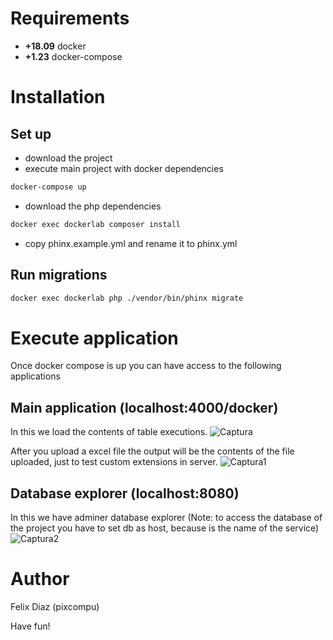 # Requirements

- **+18.09** docker
- **+1.23** docker-compose

# Installation

## Set up
- download the project
- execute main project with docker dependencies
```bash
docker-compose up
```
- download the php dependencies
```bash
docker exec dockerlab composer install
```
- copy phinx.example.yml and rename it to phinx.yml

## Run migrations
```bash
docker exec dockerlab php ./vendor/bin/phinx migrate
```

# Execute application
Once docker compose is up you can have access to the following applications

## Main application (localhost:4000/docker)
In this we load the contents of table executions.
![Captura](https://user-images.githubusercontent.com/11744752/62830470-4fa2ac80-bbd5-11e9-8c1f-90fa215e1537.PNG)

After you upload a excel file the output will be the contents of the file uploaded, just to test custom extensions in server.
![Captura1](https://user-images.githubusercontent.com/11744752/62830471-4fa2ac80-bbd5-11e9-9034-22e01d0c5106.PNG)

## Database explorer (localhost:8080)
In this we have adminer database explorer (Note: to access the database of the project you have to set db as host, because is the name of the service)
![Captura2](https://user-images.githubusercontent.com/11744752/62830472-4fa2ac80-bbd5-11e9-918e-884996a85c8c.PNG)

# Author
Felix Diaz (pixcompu)


Have fun!



